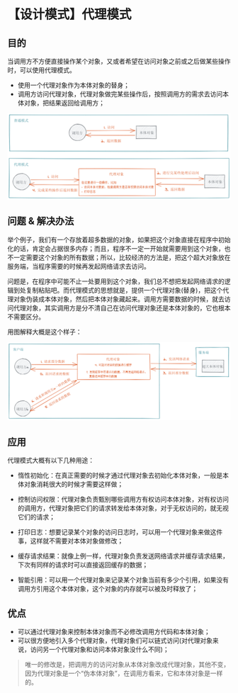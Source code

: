 # 【设计模式】代理模式

## 目的

当调用方不方便直接操作某个对象，又或者希望在访问对象之前或之后做某些操作时，可以使用代理模式。

- 使用一个代理对象作为本体对象的替身；
- 调用方访问代理对象，代理对象做完某些操作后，按照调用方的需求去访问本体对象，把结果返回给调用方；

![../assets/proxy_design_pattern.png](../assets/proxy_design_pattern.png)

## 问题 & 解决办法

举个例子，我们有一个存放着超多数据的对象，如果把这个对象直接在程序中初始化的话，肯定会占据很多内存；而且，程序不一定一开始就需要用到这个对象，也不一定需要这个对象的所有数据；所以，比较经济的方法是，把这个超大对象放在服务端，当程序需要的时候再发起网络请求去访问。

问题是，在程序中可能不止一处要用到这个对象，我们总不想把发起网络请求的逻辑到处复制粘贴吧。而代理模式的思想就是，提供一个代理对象(替身)，把这个代理对象伪装成本体对象，然后把本体对象藏起来。调用方需要数据的时候，就去访问代理对象，其实调用方是分不清自己在访问代理对象还是本体对象的，它也根本不需要区分。

用图解释大概是这个样子：

![../assets/proxy_design_pattern_1.png](../assets/proxy_design_pattern_1.png)


## 应用

代理模式大概有以下几种用途：

- 惰性初始化：在真正需要的时候才通过代理对象去初始化本体对象，一般是本体对象消耗很大的时候才需要这样做；

- 控制访问权限：代理对象负责甄别哪些调用方有权访问本体对象，对有权访问的调用方，代理对象把它们的请求转发给本体对象，对于无权访问的，就无视它们的请求；

- 打印日志：想要记录某个对象的访问日志时，可以用一个代理对象来做这件事，这样就不需要对本体对象做修改；

- 缓存请求结果：就像上例一样，代理对象负责发送网络请求并缓存请求结果，下次有同样的请求时可以直接返回缓存的数据；

- 智能引用：可以用一个代理对象来记录某个对象当前有多少个引用，如果没有调用方引用这个本体对象，这个对象的内存就可以被及时释放了；

## 优点

- 可以通过代理对象来控制本体对象而不必修改调用方代码和本体对象；
- 可以很方便地引入多个代理对象，代理对象们可以链式访问(对代理对象来说，访问另一个代理对象和访问本体对象没什么不同)；

> 唯一的修改是，把调用方的访问对象从本体对象改成代理对象，其他不变，因为代理对象是一个“伪本体对象”，在调用方看来，它和本体对象是一样的。
